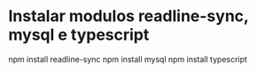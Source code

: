 # Instalar modulos readline-sync, mysql e typescript

npm install readline-sync 
npm install mysql 
npm install typescript 